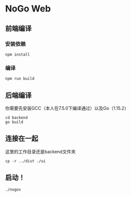 # NoGo Web

## 前端编译

### 安装依赖

```shell
npm install
```

### 编译
```shell
npm run build
```

## 后端编译

你需要先安装GCC（本人在7.5.0下编译通过）以及Go（1.15.2）

```shell
cd backend
go build
```

## 连接在一起

这里的工作目录还是backend文件夹

```shell
cp -r ../dist ./ui
```

## 启动！

```shell
./nogos
```

